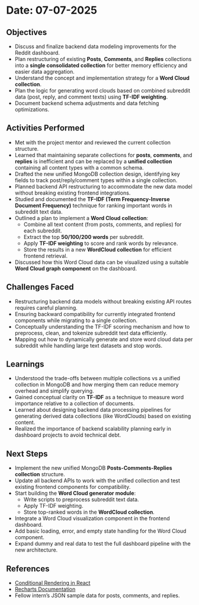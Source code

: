 # Date: 07-07-2025

## Objectives

- Discuss and finalize backend data modeling improvements for the Reddit dashboard.
- Plan restructuring of existing **Posts**, **Comments**, and **Replies** collections into a **single consolidated collection** for better memory efficiency and easier data aggregation.
- Understand the concept and implementation strategy for a **Word Cloud collection**.
- Plan the logic for generating word clouds based on combined subreddit data (post, reply, and comment texts) using **TF-IDF weighting**.
- Document backend schema adjustments and data fetching optimizations.

## Activities Performed

- Met with the project mentor and reviewed the current collection structure.
- Learned that maintaining separate collections for **posts**, **comments**, and **replies** is inefficient and can be replaced by a **unified collection** containing all content types with a common schema.
- Drafted the new unified MongoDB collection design, identifying key fields to track post/reply/comment types within a single collection.
- Planned backend API restructuring to accommodate the new data model without breaking existing frontend integrations.
- Studied and documented the **TF-IDF (Term Frequency-Inverse Document Frequency)** technique for ranking important words in subreddit text data.
- Outlined a plan to implement a **Word Cloud collection**:
  - Combine all text content (from posts, comments, and replies) for each subreddit.
  - Extract the top **50/100/200 words** per subreddit.
  - Apply **TF-IDF weighting** to score and rank words by relevance.
  - Store the results in a new **WordCloud collection** for efficient frontend retrieval.
- Discussed how this Word Cloud data can be visualized using a suitable **Word Cloud graph component** on the dashboard.

## Challenges Faced

- Restructuring backend data models without breaking existing API routes requires careful planning.
- Ensuring backward compatibility for currently integrated frontend components while migrating to a single collection.
- Conceptually understanding the TF-IDF scoring mechanism and how to preprocess, clean, and tokenize subreddit text data efficiently.
- Mapping out how to dynamically generate and store word cloud data per subreddit while handling large text datasets and stop words.

## Learnings

- Understood the trade-offs between multiple collections vs a unified collection in MongoDB and how merging them can reduce memory overhead and simplify querying.
- Gained conceptual clarity on **TF-IDF** as a technique to measure word importance relative to a collection of documents.
- Learned about designing backend data processing pipelines for generating derived data collections (like WordClouds) based on existing content.
- Realized the importance of backend scalability planning early in dashboard projects to avoid technical debt.

## Next Steps

- Implement the new unified MongoDB **Posts-Comments-Replies collection** structure.
- Update all backend APIs to work with the unified collection and test existing frontend components for compatibility.
- Start building the **Word Cloud generator module**:
  - Write scripts to preprocess subreddit text data.
  - Apply TF-IDF weighting.
  - Store top-ranked words in the **WordCloud collection**.
- Integrate a Word Cloud visualization component in the frontend dashboard.
- Add basic loading, error, and empty state handling for the Word Cloud component.
- Expand dummy and real data to test the full dashboard pipeline with the new architecture.

## References

- [Conditional Rendering in React](https://react.dev/learn/conditional-rendering)
- [Recharts Documentation](https://recharts.org/en-US/)
- Fellow intern’s JSON sample data for posts, comments, and replies.


